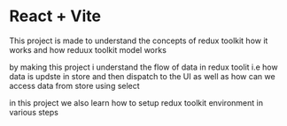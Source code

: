 # React + Vite

This project is made to understand the concepts of redux toolkit how it works and how reduux toolkit model works

by making this project i understand the flow of data in redux toolit i.e how data is updste in store and then dispatch to the UI as well as how can we access data from store using select

in this project we also learn how to setup redux toolkit environment in various steps